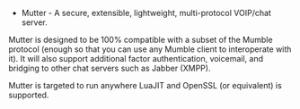 * Mutter - A secure, extensible, lightweight, multi-protocol VOIP/chat server.

Mutter is designed to be 100% compatible with a subset of the Mumble protocol 
(enough so that you can use any Mumble client to interoperate with it). It will
also support additional factor authentication, voicemail, and bridging to other
chat servers such as Jabber (XMPP).

Mutter is targeted to run anywhere LuaJIT and OpenSSL (or equivalent) is supported.
